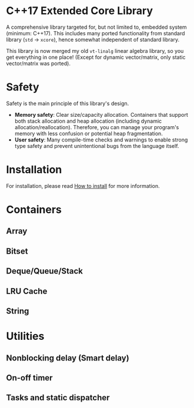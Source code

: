 # C++17 Extended Core Library

A comprehensive library targeted for, but not limited to, embedded system (minimum: C++17).
This includes many ported functionality from standard library (`std` -> `xcore`),
hence somewhat independent of standard library.

This library is now merged my old `vt-linalg` linear algebra library, so
you get everything in one place! (Except for dynamic vector/matrix,
only static vector/matrix was ported).

# Safety

Safety is the main principle of this library's design.

* **Memory safety**: Clear size/capacity allocation. Containers that support both stack allocation and
  heap allocation (including dynamic allocation/reallocation). Therefore, you can manage your
  program's memory with less confusion or potential heap fragmentation.
* **User safety**: Many compile-time checks and warnings to enable strong type
  safety and prevent unintentional bugs from the language itself.

# Installation

For installation, please read [How to install](INSTALL.md) for more information.

# Containers

## Array

## Bitset

## Deque/Queue/Stack

## LRU Cache

## String

# Utilities

## Nonblocking delay (Smart delay)

## On-off timer

## Tasks and static dispatcher
